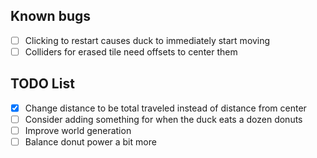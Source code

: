 ## Known bugs
* [ ] Clicking to restart causes duck to immediately start moving
* [ ] Colliders for erased tile need offsets to center them

## TODO List
* [x] Change distance to be total traveled instead of distance from center
* [ ] Consider adding something for when the duck eats a dozen donuts
* [ ] Improve world generation
* [ ] Balance donut power a bit more
